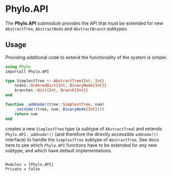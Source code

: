 # Phylo.API

The **Phylo.API** submodule provides the API that must be extended
for new `AbstractTree`, `AbstractNode` and `AbstractBranch` subtypes.

## Usage

Providing additional code to extend the functionality of the system is simple:

```julia
using Phylo
importall Phylo.API

type SimplestTree <: AbstractTree{Int, Int}
    nodes::OrderedDict{Int, BinaryNode{Int}}
    branches::Dict{Int, Branch{Int}}
end

function _addnode!(tree::SimplestTree, num)
    _setnode!(tree, num, BinaryNode{Int}())
    return num
end
```

creates a new `SimplestTree` type (a subtype of `AbstractTree`) and
extends `Phylo.API._addnode!()` (and therefore the directly accessible
`addnode!()` interface) to handle the `SimplestTree` subtype of
`AbstractTree`. See docs here to see which `Phylo.API` functions have
to be extended for any new subtype, and which have default
implementations.

```@contents
```

```@autodocs
Modules = [Phylo.API]
Private = false
```

```@index
```
